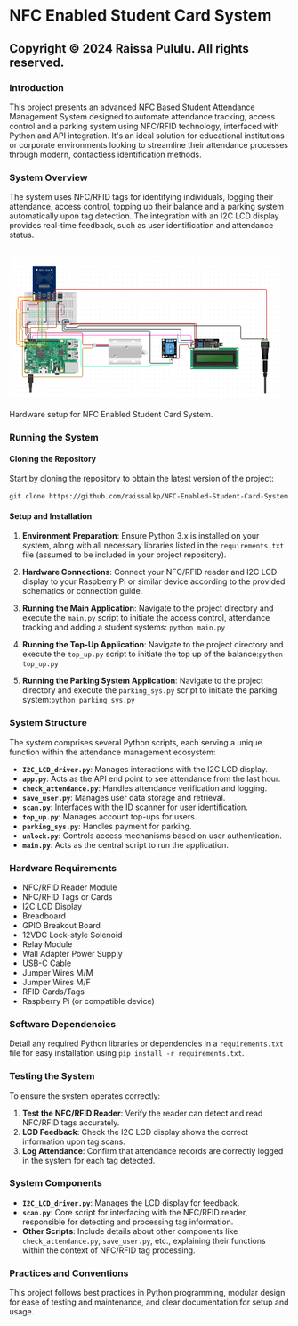 NFC Enabled Student Card System
===========================================

Copyright © 2024 Raissa Pululu. All rights reserved.
----------------------------------------------------

### Introduction

This project presents an advanced NFC Based Student Attendance Management System designed to automate attendance 
tracking, access control and a parking system using NFC/RFID technology, interfaced with Python and API integration. 
It's an ideal solution 
for educational institutions or corporate environments looking to streamline their attendance processes through modern, 
contactless identification methods.

### System Overview

The system uses NFC/RFID tags for identifying individuals, logging their attendance, access control, topping up their 
balance and a parking system automatically upon tag detection. The integration with an I2C LCD display provides 
real-time feedback, such as user identification and attendance status.

![img.png](NFC_Enabled_Student_Card_System/assets/img.png)
----------------------------------------------------
Hardware setup for NFC Enabled Student Card System. 

### Running the System

#### Cloning the Repository

Start by cloning the repository to obtain the latest version of the project:

`git clone https://github.com/raissalkp/NFC-Enabled-Student-Card-System`

#### Setup and Installation

1.  **Environment Preparation**: Ensure Python 3.x is installed on your system, along with all necessary libraries listed in the `requirements.txt` file (assumed to be included in your project repository).
    
2.  **Hardware Connections**: Connect your NFC/RFID reader and I2C LCD display to your Raspberry Pi or similar device according to the provided schematics or connection guide.
    
3.  **Running the Main Application**: Navigate to the project directory and execute the `main.py` script to initiate the access control, attendance tracking and adding a student systems:
`python main.py`
4. **Running the Top-Up Application**: Navigate to the project directory and execute the `top_up.py` script to initiate the top up of the balance:`python top_up.py`

5. **Running the Parking System Application**: Navigate to the project directory and execute the `parking_sys.py` script to initiate the parking system:`python parking_sys.py`

### System Structure

The system comprises several Python scripts, each serving a unique function within the attendance management ecosystem:

*   **`I2C_LCD_driver.py`**: Manages interactions with the I2C LCD display.
*   **`app.py`**: Acts as the API end point to see attendance from the last hour.
*   **`check_attendance.py`**: Handles attendance verification and logging.
*   **`save_user.py`**: Manages user data storage and retrieval.
*   **`scan.py`**: Interfaces with the ID scanner for user identification.
*   **`top_up.py`**: Manages account top-ups for users.
* **`parking_sys.py`**: Handles payment for parking.
*   **`unlock.py`**: Controls access mechanisms based on user authentication.
* **`main.py`**: Acts as the central script to run the application.

### Hardware Requirements

*   NFC/RFID Reader Module
*   NFC/RFID Tags or Cards
*   I2C LCD Display
* Breadboard
* GPIO Breakout Board
* 12VDC Lock-style Solenoid
* Relay Module
* Wall Adapter Power Supply
* USB-C Cable
* Jumper Wires M/M
* Jumper Wires M/F
* RFID Cards/Tags
*   Raspberry Pi (or compatible device)

### Software Dependencies

Detail any required Python libraries or dependencies in a `requirements.txt` file for easy installation using `pip install -r requirements.txt`.

### Testing the System

To ensure the system operates correctly:

1.  **Test the NFC/RFID Reader**: Verify the reader can detect and read NFC/RFID tags accurately.
2.  **LCD Feedback**: Check the I2C LCD display shows the correct information upon tag scans.
3.  **Log Attendance**: Confirm that attendance records are correctly logged in the system for each tag detected.

### System Components

*   **`I2C_LCD_driver.py`**: Manages the LCD display for feedback.
*   **`scan.py`**: Core script for interfacing with the NFC/RFID reader, responsible for detecting and processing tag information.
*   **Other Scripts**: Include details about other components like `check_attendance.py`, `save_user.py`, etc., explaining their functions within the context of NFC/RFID tag processing.

### Practices and Conventions

This project follows best practices in Python programming, modular design for ease of testing and maintenance, and clear documentation for setup and usage.
